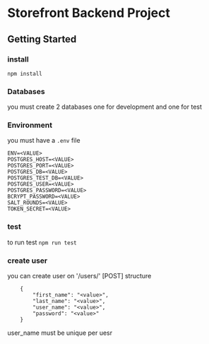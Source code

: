 # Storefront Backend Project

## Getting Started

### install
 `npm install`

### Databases
you must create 2 databases one for development and one for test

### Environment
you must have a `.env` file 
```
ENV=<VALUE>
POSTGRES_HOST=<VALUE>
POSTGRES_PORT=<VALUE>
POSTGRES_DB=<VALUE>
POSTGRES_TEST_DB=<VALUE>
POSTGRES_USER=<VALUE>
POSTGRES_PASSWORD=<VALUE>
BCRYPT_PASSWORD=<VALUE>
SALT_ROUNDS=<VALUE>
TOKEN_SECRET=<VALUE>
```
### test
to run test `npm run test`

### create user
you can create user on '/users/' [POST]
structure
```
    {
        "first_name": "<value>",
        "last_name": "<value>",
        "user_name": "<value>",
        "password": "<value>"
    }
```
user_name must be unique per uesr